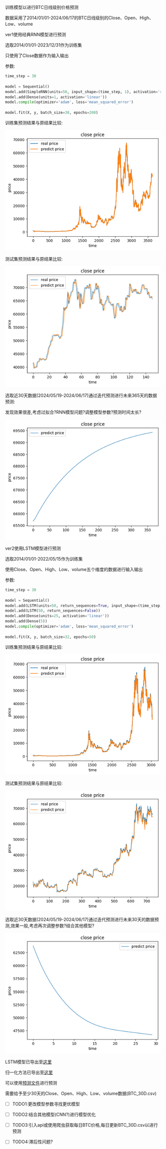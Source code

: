 训练模型以进行BTC日线级别价格预测

数据采用了2014/01/01-2024/06/17的BTC日线级别的Close、Open、High、Low、volume 

ver1使用经典RNN模型进行预测

选取2014/01/01-2023/12/31作为训练集

只使用了Close数据作为输入输出

参数:

```python
time_step = 30

model = Sequential()
model.add(SimpleRNN(units=50, input_shape=(time_step, 1), activation='relu'))
model.add(Dense(units=1, activation='linear'))
model.compile(optimizer='adam', loss='mean_squared_error')

model.fit(X, y, batch_size=30, epochs=200)
```

训练集预测结果与原结果比较:

![image](https://github.com/Octahedron-BB/BTC-price-predict/blob/main/BTC%20predict/BTC_price_train/ver1/train.png)

测试集预测结果与原结果比较:

![image](https://github.com/Octahedron-BB/BTC-price-predict/blob/main/BTC%20predict/BTC_price_train/ver1/test.png)

选取近30天数据(2024/05/19-2024/06/17)通过迭代预测进行未来365天的数据预测:

发现效果很差,考虑过拟合?RNN模型问题?调整模型参数?预测时间太长?

![image](https://github.com/Octahedron-BB/BTC-price-predict/blob/main/BTC%20predict/BTC_price_train/ver1/predict.png)


ver2使用LSTM模型进行预测

选取2014/01/01-2022/05/15作为训练集

使用Close、Open、High、Low、volume五个维度的数据进行输入输出

参数:

```python
time_step = 30

model = Sequential()
model.add(LSTM(units=50, return_sequences=True, input_shape=(time_step, 5), activation='relu'))
model.add(LSTM(50, return_sequences=False))
model.add(Dense(units=25, activation='linear'))
model.add(Dense(5))
model.compile(optimizer='adam', loss='mean_squared_error')

model.fit(X, y, batch_size=32, epochs=50)
```

训练集预测结果与原结果比较:

![image](https://github.com/Octahedron-BB/BTC-price-predict/blob/main/BTC%20predict/BTC_price_train/ver2/train.png)

测试集预测结果与原结果比较:

![image](https://github.com/Octahedron-BB/BTC-price-predict/blob/main/BTC%20predict/BTC_price_train/ver2/test.png)

选取近30天数据(2024/05/19-2024/06/17)通过迭代预测进行未来30天的数据预测,效果一般,考虑再次调整参数?结合其他模型?

![image](https://github.com/Octahedron-BB/BTC-price-predict/blob/main/BTC%20predict/BTC_price_train/ver2/predict.png)

LSTM模型已导出至[这里](https://github.com/Octahedron-BB/BTC-price-predict/blob/main/BTC%20predict/BTC_price_predict/BTC_predict_test3.keras)

归一化方法已导出至[这里](https://github.com/Octahedron-BB/BTC-price-predict/blob/main/BTC%20predict/BTC_price_predict/scaler.pkl)

可以使用[预测文件](https://github.com/Octahedron-BB/BTC-price-predict/blob/main/BTC%20predict/BTC_price_predict/BTC_predict_result.ipynb)进行预测

需要给予至少30天的Close、Open、High、Low、volume数据(BTC_30D.csv)

- [ ] TODO1:更改模型参数寻找更优模型
- [ ] TODO2:结合其他模型(CNN?)进行模型优化
- [ ] TODO3:引入api或使用爬虫获取每日BTC价格,每日更新BTC_30D.csv以进行预测
- [ ] TODO4:滞后性问题?

